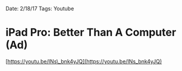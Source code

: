 Date: 2/18/17
Tags: Youtube

# iPad Pro: Better Than A Computer (Ad)

[https://youtu.be/INs\_bnk4yJQ](https://youtu.be/INs_bnk4yJQ)